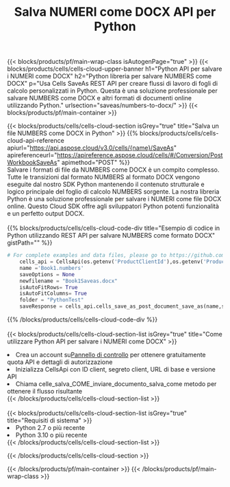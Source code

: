 ﻿---
title:  Salva NUMERI come DOCX API per Python
description:  Utilizzo di Aspose.Cells Cloud SDK per Python per salvare il file in formato NUMBERS come file in formato DOCX.
url: /it/python/saveas/numbers-to-docx/
---
{{< blocks/products/pf/main-wrap-class isAutogenPage="true" >}}
{{< blocks/products/cells/cells-cloud-upper-banner h1="Python API per salvare i NUMERI come DOCX" h2="Python libreria per salvare NUMBERS come DOCX" p="Usa Cells SaveAs REST API per creare flussi di lavoro di fogli di calcolo personalizzati in Python. Questa è una soluzione professionale per salvare NUMBERS come DOCX e altri formati di documenti online utilizzando Python." urlsection="saveas/numbers-to-docx/" >}}
{{< blocks/products/pf/main-container >}}

{{< blocks/products/cells/cells-cloud-section isGrey="true" title="Salva un file NUMBERS come DOCX in Python" >}}
{{% blocks/products/cells/cells-cloud-api-reference apiurl="https://api.aspose.cloud/v3.0/cells/{name}/SaveAs" apireferenceurl="https://apireference.aspose.cloud/cells/#/Conversion/PostWorkbookSaveAs" apimethod="POST" %}}
<br/>
Salvare i formati di file da NUMBERS come DOCX è un compito complesso. Tutte le transizioni dal formato NUMBERS al formato DOCX vengono eseguite dal nostro SDK Python mantenendo il contenuto strutturale e logico principale del foglio di calcolo NUMBERS sorgente. La nostra libreria Python è una soluzione professionale per salvare i NUMERI come file DOCX online. Questo Cloud SDK offre agli sviluppatori Python potenti funzionalità e un perfetto output DOCX.
<br/>
<br/>
{{% blocks/products/cells/cells-cloud-code-div title="Esempio di codice in Python utilizzando REST API per salvare NUMBERS come formato DOCX" gistPath="" %}}
  
```python
# For complete examples and data files, please go to https://github.com/aspose-cells-cloud/aspose-cells-cloud-python/
    cells_api = CellsApi(os.getenv('ProductClientId'),os.getenv('ProductClientSecret'))
    name ='Book1.numbers'    
    saveOptions = None
    newfilename = "Book1Saveas.docx"
    isAutoFitRows= True
    isAutoFitColumns= True
    folder = "PythonTest"
    saveResponse = cells_api.cells_save_as_post_document_save_as(name,save_options=saveOptions, newfilename=(folder +'/' + newfilename),folder=folder)
```
  
{{% /blocks/products/cells/cells-cloud-code-div %}}
<br/>
<br/>
{{< blocks/products/cells/cells-cloud-section-list isGrey="true" title="Come utilizzare Python API per salvare i NUMERI come DOCX" >}}
<li> Crea un account su<a href="https://dashboard.aspose.cloud/">Pannello di controllo</a> per ottenere gratuitamente quota API e dettagli di autorizzazione</li>
<li>Inizializza CellsApi con ID client, segreto client, URL di base e versione API</li>
<li>Chiama celle_salva_COME_inviare_documento_salva_come metodo per ottenere il flusso risultante</li>
{{< /blocks/products/cells/cells-cloud-section-list >}}
<br/>
<br/>
{{< blocks/products/cells/cells-cloud-section-list isGrey="true" title="Requisiti di sistema" >}}
<li>Python 2.7 o più recente</li>
<li>Python 3.10 o più recente</li>
{{< /blocks/products/cells/cells-cloud-section-list >}}

{{< /blocks/products/cells/cells-cloud-section >}}

{{< /blocks/products/pf/main-container >}}
{{< /blocks/products/pf/main-wrap-class >}}
